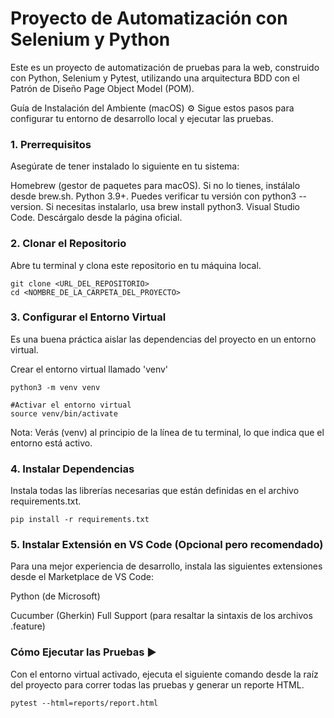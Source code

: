 # Proyecto de Automatización con Selenium y Python

Este es un proyecto de automatización de pruebas para la web, construido con Python, Selenium y Pytest, utilizando una arquitectura BDD con el Patrón de Diseño Page Object Model (POM).

Guía de Instalación del Ambiente (macOS) ⚙️
Sigue estos pasos para configurar tu entorno de desarrollo local y ejecutar las pruebas.

### 1. Prerrequisitos
Asegúrate de tener instalado lo siguiente en tu sistema:

Homebrew (gestor de paquetes para macOS). Si no lo tienes, instálalo desde brew.sh.
Python 3.9+. Puedes verificar tu versión con python3 --version. Si necesitas instalarlo, usa brew install python3.
Visual Studio Code. Descárgalo desde la página oficial.

### 2. Clonar el Repositorio
Abre tu terminal y clona este repositorio en tu máquina local.
```
git clone <URL_DEL_REPOSITORIO>
cd <NOMBRE_DE_LA_CARPETA_DEL_PROYECTO>
```
### 3. Configurar el Entorno Virtual
Es una buena práctica aislar las dependencias del proyecto en un entorno virtual.

Crear el entorno virtual llamado 'venv'
```
python3 -m venv venv

#Activar el entorno virtual
source venv/bin/activate
```
Nota: Verás (venv) al principio de la línea de tu terminal, lo que indica que el entorno está activo.

### 4. Instalar Dependencias
Instala todas las librerías necesarias que están definidas en el archivo requirements.txt.
```
pip install -r requirements.txt
```

### 5. Instalar Extensión en VS Code (Opcional pero recomendado)
Para una mejor experiencia de desarrollo, instala las siguientes extensiones desde el Marketplace de VS Code:

Python (de Microsoft)

Cucumber (Gherkin) Full Support (para resaltar la sintaxis de los archivos .feature)

### Cómo Ejecutar las Pruebas ▶️
Con el entorno virtual activado, ejecuta el siguiente comando desde la raíz del proyecto para correr todas las pruebas y generar un reporte HTML.
```
pytest --html=reports/report.html
```

